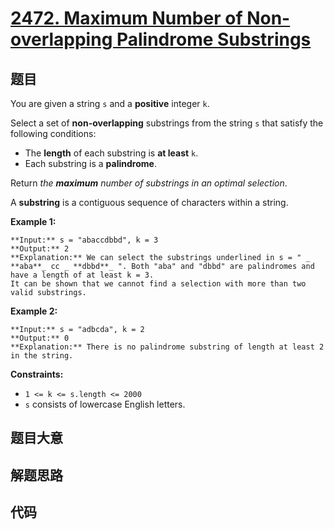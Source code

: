 # [2472. Maximum Number of Non-overlapping Palindrome Substrings](https://leetcode.com/problems/maximum-number-of-non-overlapping-palindrome-substrings)

## 题目

You are given a string `s` and a **positive** integer `k`.

Select a set of **non-overlapping** substrings from the string `s` that
satisfy the following conditions:

  * The **length** of each substring is **at least** `k`.
  * Each substring is a **palindrome**.

Return _the **maximum** number of substrings in an optimal selection_.

A **substring** is a contiguous sequence of characters within a string.



**Example 1:**

    
    
    **Input:** s = "abaccdbbd", k = 3
    **Output:** 2
    **Explanation:** We can select the substrings underlined in s = " _ **aba**_ cc _ **dbbd**_ ". Both "aba" and "dbbd" are palindromes and have a length of at least k = 3.
    It can be shown that we cannot find a selection with more than two valid substrings.
    

**Example 2:**

    
    
    **Input:** s = "adbcda", k = 2
    **Output:** 0
    **Explanation:** There is no palindrome substring of length at least 2 in the string.
    



**Constraints:**

  * `1 <= k <= s.length <= 2000`
  * `s` consists of lowercase English letters.


## 题目大意

## 解题思路

## 代码

```javascript

```
